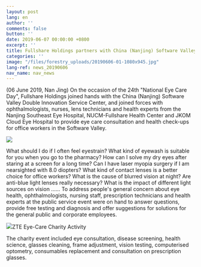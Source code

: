 ```yaml
---
layout: post
lang: en
author: ''
comments: false
button: ''
date: 2019-06-07 00:00:00 +0800
excerpt: ''
title: Fullshare Holdings partners with China (Nanjing) Software Valley to launch an eye care and health initiative
categories: ''
image: "/files/forestry_uploads/20190606-01-1080x945.jpg"
lang-ref: news_20190606
nav_name: nav_news
---
```

(06 June 2019, Nan Jing) On the occasion of the 24th "National Eye Care Day", Fullshare Holdings joined hands with the China (Nanjing) Software Valley Double Innovation Service Center, and joined forces with ophthalmologists, nurses, lens technicians and health experts from the Nanjing Southeast Eye Hospital, NUCM-Fullshare Health Center and JKOM Cloud Eye Hospital to provide eye care consultation and health check-ups for office workers in the Software Valley. 

![](/files/forestry_uploads/20190606-01-1080x945.jpg)

What should I do if I often feel eyestrain? What kind of eyewash is suitable for you when you go to the pharmacy? How can I solve my dry eyes after staring at a screen for a long time? Can I have laser myopia surgery if I am nearsighted with 8.0 diopters? What kind of contact lenses is a better choice for office workers? What is the cause of blurred vision at night? Are anti-blue light lenses really necessary? What is the impact of different light sources on vision ...... To address people's general concern about eye health, ophthalmologists, nursing staff, prescription technicians and health experts at the public service event were on hand to answer questions, provide free testing and diagnosis and offer suggestions for solutions for the general public and corporate employees. 

![](/files/forestry_uploads/20190606-02-865x714.jpg)ZTE Eye-Care Charity Activity 

The charity event included eye consultation, disease screening, health science, glasses cleaning, frame adjustment, vision testing, computerised optometry, consumables replacement and consultation on prescription glasses. 